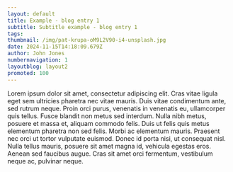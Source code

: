 ```yaml
---
layout: default
title: Example - blog entry 1
subtitle: Subtitle example - blog entry 1
tags:
thumbnail: /img/pat-krupa-oM9L2V90-i4-unsplash.jpg
date: 2024-11-15T14:18:09.679Z
author: John Jones
numbernavigation: 1
layoutblog: layout2
promoted: 100
---
```

Lorem ipsum dolor sit amet, consectetur adipiscing elit. Cras vitae ligula eget sem ultricies pharetra nec vitae mauris. Duis vitae condimentum ante, sed rutrum neque. Proin orci purus, venenatis in venenatis eu, ullamcorper quis tellus. Fusce blandit non metus sed interdum. Nulla nibh metus, posuere et massa et, aliquam commodo felis. Duis ut felis quis metus elementum pharetra non sed felis. Morbi ac elementum mauris. Praesent nec orci ut tortor vulputate euismod. Donec id porta nisi, ut consequat nisl. Nulla tellus mauris, posuere sit amet magna id, vehicula egestas eros. Aenean sed faucibus augue. Cras sit amet orci fermentum, vestibulum neque ac, pulvinar neque.